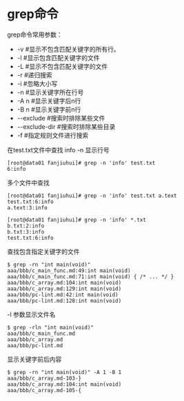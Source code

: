 # grep命令

grep命令常用参数：

- -v #显示不包含匹配关键字的所有行。
- -l #显示包含匹配关键字的文件
- -L #显示不包含匹配关键字的文件
- -r #递归搜索
- -i #忽略大小写
- -n #显示关键字所在行号
- -A n #显示关键字后n行
- -B n #显示关键字前n行
- --exclude #搜索时排除某些文件
- --exclude-dir #搜索时排除某些目录
- -f #指定规则文件进行搜索



在test.txt文件中查找 info -n 显示行号

```less
[root@data01 fanjiuhui]# grep -n 'info' test.txt
6:info

```

多个文件中查找

```less
[root@data01 fanjiuhui]# grep -n 'info' test.txt a.text
test.txt:6:info
a.text:3:info

[root@data01 fanjiuhui]# grep -n 'info' *.txt
b.txt:2:info
b.txt:3:info
test.txt:6:info

```

查找包含指定关键字的文件

```less
$ grep -rn "int main(void)"
aaa/bbb/c_main_func.md:49:int main(void)
aaa/bbb/c_main_func.md:71:int main(void) { /* ... */ }
aaa/bbb/c_array.md:104:int main(void)
aaa/bbb/c_array.md:129:int main(void)
aaa/bbb/pc-lint.md:42:int main(void)
aaa/bbb/pc-lint.md:128:int main(void)
```

-l 参数显示文件名

```less
$ grep -rln "int main(void)"
aaa/bbb/c_main_func.md
aaa/bbb/c_array.md
aaa/bbb/pc-lint.md
```

显示关键字前后内容

```less
$ grep -rn "int main(void)" -A 1 -B 1
aaa/bbb/c_array.md-103-}
aaa/bbb/c_array.md:104:int main(void)
aaa/bbb/c_array.md-105-{
```

